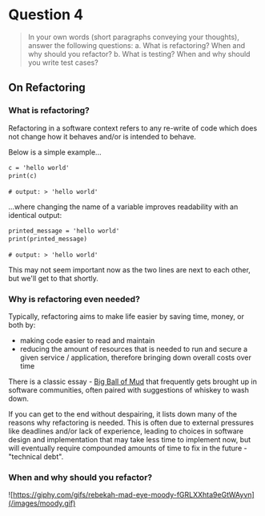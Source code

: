 # Question 4

> In your own words (short paragraphs conveying your thoughts), answer the following questions:
>  a. What is refactoring? When and why should you refactor?
> b. What is testing? When and why should you write test cases?

## On Refactoring

### What is refactoring? 
Refactoring in a software context refers to any re-write of code which does not change how it behaves and/or is intended to behave. 

Below is a simple example...

```
c = 'hello world'
print(c)

# output: > 'hello world'
```
...where changing the name of a variable improves readability with an identical output: 

```
printed_message = 'hello world'
print(printed_message)

# output: > 'hello world'
```

This may not seem important now as the two lines are next to each other, but we'll get to that shortly.

### Why is refactoring even needed? 
Typically, refactoring aims to make life easier by saving time, money, or both by: 
* making code easier to read and maintain
* reducing the amount of resources that is needed to run and secure a given service / application, therefore bringing down overall costs over time 

There is a classic essay - [Big Ball of Mud](http://www.laputan.org/mud/) that frequently gets brought up in software communities, often paired with suggestions of whiskey to wash down. 

If you can get to the end without despairing, it lists down many of the reasons why refactoring is needed. This is often due to external pressures like deadlines and/or lack of experience, leading to choices in software design and implementation that may take less time to implement now, but will eventually require compounded amounts of time to fix in the future - "technical debt". 

### When and why should you refactor? 

![https://giphy.com/gifs/rebekah-mad-eye-moody-fGRLXXhta9eGtWAyvn](/images/moody.gif)

